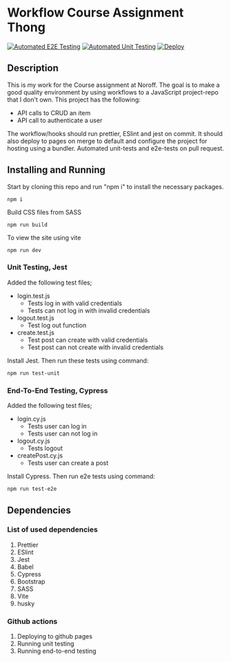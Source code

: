 # Workflow Course Assignment Thong

[![Automated E2E Testing](https://github.com/norbadboy/workflow-thong/actions/workflows/e2e-test.yml/badge.svg?branch=master)](https://github.com/norbadboy/workflow-thong/actions/workflows/e2e-test.yml) [![Automated Unit Testing](https://github.com/norbadboy/workflow-thong/actions/workflows/unit-test.yml/badge.svg?branch=master)](https://github.com/norbadboy/workflow-thong/actions/workflows/unit-test.yml) [![Deploy](https://github.com/norbadboy/workflow-thong/actions/workflows/deploy.yml/badge.svg?branch=master)](https://github.com/norbadboy/workflow-thong/actions/workflows/deploy.yml)

## **Description**

This is my work for the Course assignment at Noroff.
The goal is to make a good quality environment by using workflows to a JavaScript project-repo that I don't own. This project has the following:

- API calls to CRUD an item
- API call to authenticate a user

The workflow/hooks should run prettier, ESlint and jest on commit.
It should also deploy to pages on merge to default and configure the project for hosting using a bundler.
Automated unit-tests and e2e-tests on pull request.

## **Installing and Running**

Start by cloning this repo and run "npm i" to install the necessary packages.

    npm i

Build CSS files from SASS

    npm run build

To view the site using vite

    npm run dev

### **Unit Testing, Jest**

Added the following test files;

- login.test.js
  - Tests log in with valid credentials
  - Tests can not log in with invalid credentials
- logout.test.js
  - Test log out function
- create.test.js
  - Test post can create with valid credentials
  - Test post can not create with invalid credentials

Install Jest. Then run these tests using command:

```
npm run test-unit
```

### **End-To-End Testing, Cypress**

Added the following test files;

- login.cy.js
  - Tests user can log in
  - Tests user can not log in
- logout.cy.js
  - Tests logout
- createPost.cy.js
  - Tests user can create a post

Install Cypress. Then run e2e tests using command:

```
npm run test-e2e
```

## **Dependencies**

### List of used dependencies

1. Prettier
2. ESlint
3. Jest
4. Babel
5. Cypress
6. Bootstrap
7. SASS
8. Vite
9. husky

### Github actions

1. Deploying to github pages
2. Running unit testing
3. Running end-to-end testing
